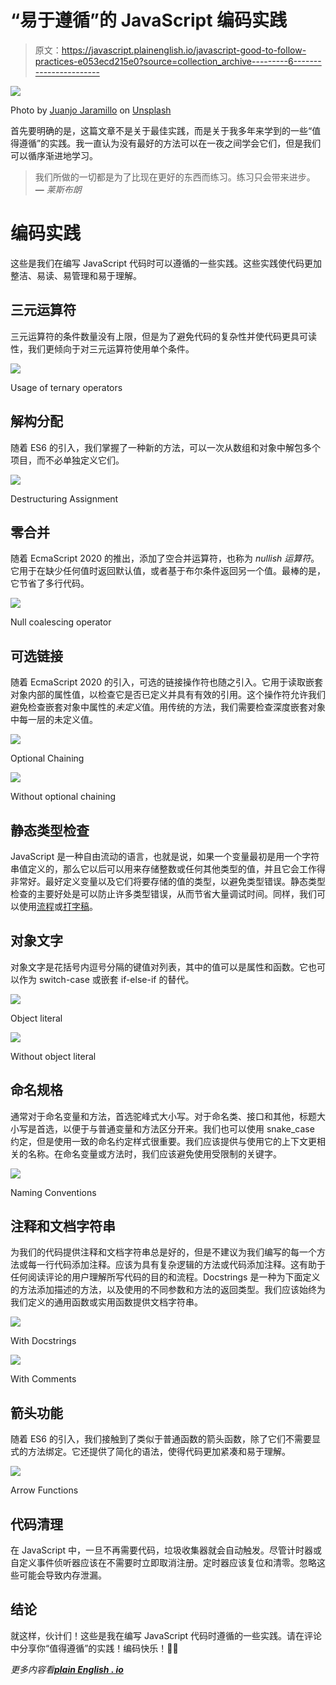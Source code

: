 # “易于遵循”的 JavaScript 编码实践

> 原文：<https://javascript.plainenglish.io/javascript-good-to-follow-practices-e053ecd215e0?source=collection_archive---------6----------------------->

![](img/bd1c407d4d3e50812becca6abfc70f36.png)

Photo by [Juanjo Jaramillo](https://unsplash.com/@juanjodev02?utm_source=unsplash&utm_medium=referral&utm_content=creditCopyText) on [Unsplash](https://unsplash.com/s/photos/coder?utm_source=unsplash&utm_medium=referral&utm_content=creditCopyText)

首先要明确的是，这篇文章不是关于最佳实践，而是关于我多年来学到的一些“值得遵循”的实践。我一直认为没有最好的方法可以在一夜之间学会它们，但是我们可以循序渐进地学习。

> 我们所做的一切都是为了比现在更好的东西而练习。练习只会带来进步。 **—** *莱斯布朗*

# 编码实践

这些是我们在编写 JavaScript 代码时可以遵循的一些实践。这些实践使代码更加整洁、易读、易管理和易于理解。

## 三元运算符

三元运算符的条件数量没有上限，但是为了避免代码的复杂性并使代码更具可读性，我们更倾向于对三元运算符使用单个条件。

![](img/4baceb4b03736d034652ac4a92748a53.png)

Usage of ternary operators

## 解构分配

随着 ES6 的引入，我们掌握了一种新的方法，可以一次从数组和对象中解包多个项目，而不必单独定义它们。

![](img/02bdfe29edc1fbdf8f25e6d221cd1c65.png)

Destructuring Assignment

## 零合并

随着 EcmaScript 2020 的推出，添加了空合并运算符，也称为 *nullish* *运算符*。它用于在缺少任何值时返回默认值，或者基于布尔条件返回另一个值。最棒的是，它节省了多行代码。

![](img/9c76fc766203079de38791bd3291da83.png)

Null coalescing operator

## 可选链接

随着 EcmaScript 2020 的引入，可选的链接操作符也随之引入。它用于读取嵌套对象内部的属性值，以检查它是否已定义并具有有效的引用。这个操作符允许我们避免检查嵌套对象中属性的*未定义*值。用传统的方法，我们需要检查深度嵌套对象中每一层的未定义值。

![](img/00a20331ea62e9fc1fb0cdd3796046d0.png)

Optional Chaining

![](img/1b0e37c8e381a8156217a3dfe8e670e2.png)

Without optional chaining

## 静态类型检查

JavaScript 是一种自由流动的语言，也就是说，如果一个变量最初是用一个字符串值定义的，那么它以后可以用来存储整数或任何其他类型的值，并且它会工作得非常好。最好定义变量以及它们将要存储的值的类型，以避免类型错误。静态类型检查的主要好处是可以防止许多类型错误，从而节省大量调试时间。同样，我们可以使用[流程](https://flow.org/en/)或[打字稿](https://www.typescriptlang.org/)。

## 对象文字

对象文字是花括号内逗号分隔的键值对列表，其中的值可以是属性和函数。它也可以作为 switch-case 或嵌套 if-else-if 的替代。

![](img/36737b5541b162f2f4841256bcd16ef9.png)

Object literal

![](img/d826f41c698853ab78e9ce92d87fb0ba.png)

Without object literal

## 命名规格

通常对于命名变量和方法，首选驼峰式大小写。对于命名类、接口和其他，标题大小写是首选，以便于与普通变量和方法区分开来。我们也可以使用 snake_case 约定，但是使用一致的命名约定样式很重要。我们应该提供与使用它的上下文更相关的名称。在命名变量或方法时，我们应该避免使用受限制的关键字。

![](img/954540c804fa2177d38f7ae20cf5ede0.png)

Naming Conventions

## 注释和文档字符串

为我们的代码提供注释和文档字符串总是好的，但是不建议为我们编写的每一个方法或每一行代码添加注释。应该为具有复杂逻辑的方法或代码添加注释。这有助于任何阅读评论的用户理解所写代码的目的和流程。Docstrings 是一种为下面定义的方法添加描述的方法，以及使用的不同参数和方法的返回类型。我们应该始终为我们定义的通用函数或实用函数提供文档字符串。

![](img/70b97f7b8b5316f030312a1ae61f6efc.png)

With Docstrings

![](img/05e28c25f31c9ac43df43e94a75037fe.png)

With Comments

## 箭头功能

随着 ES6 的引入，我们接触到了类似于普通函数的箭头函数，除了它们不需要显式的方法绑定。它还提供了简化的语法，使得代码更加紧凑和易于理解。

![](img/0963add6d3cd22b198f5a2b48a45e338.png)

Arrow Functions

## 代码清理

在 JavaScript 中，一旦不再需要代码，垃圾收集器就会自动触发。尽管计时器或自定义事件侦听器应该在不需要时立即取消注册。定时器应该复位和清零。忽略这些可能会导致内存泄漏。

## 结论

就这样，伙计们！这些是我在编写 JavaScript 代码时遵循的一些实践。请在评论中分享你“值得遵循”的实践！编码快乐！👩‍💻

*更多内容看*[***plain English . io***](http://plainenglish.io)